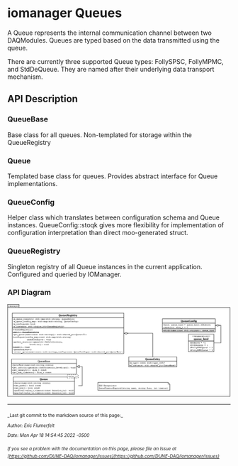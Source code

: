 # iomanager Queues

A Queue represents the internal communication channel between two DAQModules. Queues are typed based on the data transmitted using the queue.

There are currently three supported Queue types: FollySPSC, FollyMPMC, and StdDeQueue. They are named after their underlying data transport mechanism.

## API Description

### QueueBase

Base class for all queues. Non-templated for storage within the QueueRegistry

### Queue

Templated base class for queues. Provides abstract interface for Queue implementations.

### QueueConfig

Helper class which translates between configuration schema and Queue instances. QueueConfig::stoqk gives more flexibility for implementation of configuration interpretation than direct moo-generated struct.

### QueueRegistry

Singleton registry of all Queue instances in the current application. Configured and queried by IOManager.

### API Diagram

![Class Diagrams](https://github.com/DUNE-DAQ/iomanager/raw/develop/docs/Queue.png)

-----

<font size="1">
_Last git commit to the markdown source of this page:_


_Author: Eric Flumerfelt_

_Date: Mon Apr 18 14:54:45 2022 -0500_

_If you see a problem with the documentation on this page, please file an Issue at [https://github.com/DUNE-DAQ/iomanager/issues](https://github.com/DUNE-DAQ/iomanager/issues)_
</font>
